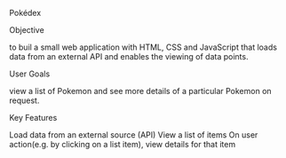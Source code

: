 Pokédex

Objective

to buil a small web application with HTML, CSS and JavaScript that loads data from an external API and enables the viewing of data points. 

User Goals

view a list of Pokemon and see more details of a particular Pokemon on request. 

Key Features

Load data from an external source (API)
View a list of items
On user action(e.g. by clicking on a list item), view details for that item 

